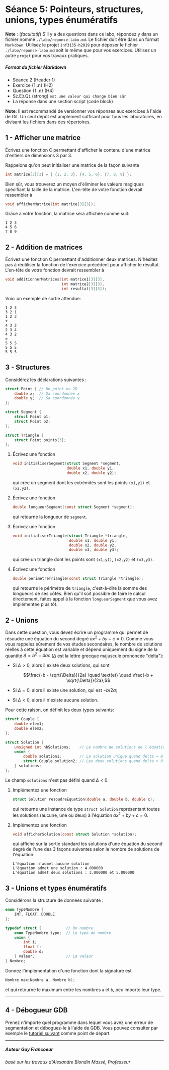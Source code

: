 # Séance 5: Pointeurs, structures, unions, types énumératifs

**Note** : (_facultatif_) S'il y a des questions dans ce labo, répondez y dans un fichier nommé `./labo/reponse-labo.md`.  Le fichier doit être dans un format `Markdown`. Utilisez le projet `inf3135-h2019` pour déposer le fichier `./labo/reponse-labo.md` soit le même que pour vos exercices.  Utilisez un autre `projet` pour vos travaux pratiques.   

##### Format du fichier Markdown
 + Séance 2 (Header 1)
 + Exercice {1..n} (H2)
 + Question {1..n} (H4)
 + S`2`.E`3`.Q`1` (strong) `est une valeur qui change bien sûr`
 + La réponse dans une section script (code block)

**Note**: Il est recommandé de versionner vos réponses aux exercices à l'aide
de Git. Un seul dépôt est amplement suffisant pour tous les laboratoires, en
divisant les fichiers dans des répertoires.

## 1 - Afficher une matrice

Écrivez une fonction C permettant d'afficher le contenu d'une matrice d'entiers
de dimensions 3 par 3.

Rappelons qu'on peut initialiser une matrice de la façon suivante
```c
int matrice[3][3] = { {1, 2, 3}, {4, 5, 6}, {7, 8, 9} };
```
Bien sûr, vous trouverez un moyen d'éliminer les valeurs magiques spécifiant la
taille de la matrice. L'en-tête de votre fonction devrait ressembler à
```c
void afficherMatrice(int matrice[3][3]);
```

Grâce à votre fonction, la matrice sera affichée comme suit:
```
1 2 3
4 5 6
7 8 9
```

## 2 - Addition de matrices

Écrivez une fonction C permettant d'additionner deux matrices.  N'hésitez pas à
réutiliser la fonction de l'exercice précédent pour afficher le résultat.
L'en-tête de votre fonction devrait ressembler à
```c
void additionnerMatrices(int matrice1[3][3],
                         int matrice2[3][3],
                         int resultat[3][3]);
```

Voici un exemple de sortie attendue:

```
1 2 3
3 2 1
1 2 3
+
4 3 2
2 3 4
4 3 2
=
5 5 5
5 5 5
5 5 5
```

## 3 - Structures

Considérez les déclarations suivantes :

```c
struct Point { // Un point en 2D
    double x;  // Sa coordonnée x
    double y;  // Sa coordonnée y
};

struct Segment {
    struct Point p1;
    struct Point p2;
};

struct Triangle {
    struct Point points[3];
};
```

1. Écrivez une fonction
    ```c
    void initialiserSegment(struct Segment *segment,
                            double x1, double y1,
                            double x2, double y2);
    ```
   qui crée un segment dont les extrémités sont les points `(x1,y1)` et
   `(x2,y2)`.

2. Écrivez une fonction
    ```c
    double longueurSegment(const struct Segment *segment);
    ```
   qui retourne la longueur de `segment`.

3. Écrivez une fonction
    ```c
    void initialiserTriangle(struct Triangle *triangle,
                             double x1, double y1,
                             double x2, double y2,
                             double x3, double y3);
    ```
   qui crée un triangle dont les points sont `(x1,y1)`, `(x2,y2)` et `(x3,y3)`.

4. Écrivez une fonction
    ```c
    double perimetreTriangle(const struct Triangle *triangle);
    ```
   qui retourne le périmètre de `triangle`, c'est-à-dire la somme des longueurs
   de ses côtés. Bien qu'il soit possible de faire le calcul directement,
   faites appel à la fonction `longueurSegment` que vous avez implémentée plus
   tôt.

## 2 - Unions

Dans cette question, vous devez écrire un programme qui permet de résoudre une
équation du second degré $`ax^2 + by + c = 0`$. Comme vous vous rappelez
sûrement de vos études secondaires, le nombre de solutions réelles à cette
équation est variable et dépend uniquement du signe de la quantité $`\Delta =
b^2 - 4ac`$ ($`\Delta`$ est la lettre grecque majuscule prononcée "delta"):

- Si $`\Delta > 0`$, alors il existe deux solutions, qui sont
    ```math
    \frac{-b - \sqrt{\Delta}}{2a} \quad \text{et} \quad \frac{-b + \sqrt{\Delta}}{2a};
    ```

- Si $`\Delta = 0`$, alors il existe une solution, qui est $`-b / 2a`$;
- Si $`\Delta < 0`$, alors il n'existe aucune solution.

Pour cette raison, on définit les deux types suivants:
```c
struct Couple {
    double elem1;
    double elem2;
};

struct Solution {
    unsigned int nbSolutions;    // Le nombre de solutions de l'équation
    union {
        double solution1;        // La solution unique quand delta = 0
        struct Couple solution2; // Les deux solutions quand delta > 0
    } solutions;
};
```
Le champ `solutions` n'est pas défini quand $`\Delta < 0`$.

1. Implémentez une fonction
    ```c
    struct Solution resoudreEquation(double a, double b, double c);
    ```
   qui retourne une instance de type `struct Solution` représentant toutes les
   solutions (aucune, une ou deux) à l'équation $`ax^2 + by + c = 0`$.

2. Implémentez une fonction
    ```c
    void afficherSolution(const struct Solution *solution);
    ```
   qui affiche sur la sortie standard les solutions d'une équation du second
   degré de l'une des 3 façons suivantes selon le nombre de solutions de
   l'équation:
    ```text
    L'équation n'admet aucune solution
    L'équation admet une solution : 4.000000
    L'équation admet deux solutions : 3.000000 et 5.000000
    ```

## 3 - Unions et types énumératifs

Considérons la structure de données suivante :

```c
enum TypeNombre {
    INT, FLOAT, DOUBLE
};

typedef struct {           // Un nombre
    enum TypeNombre type;  // Le type de nombre
    union {
        int i;
        float f;
        double d;
    } valeur;              // La valeur
} Nombre;
```

Donnez l'implémentation d'une fonction dont la signature est
```c
Nombre max(Nombre a, Nombre b);
```
et qui retourne le maximum entre les nombres `a` et `b`, peu importe leur type.

---

## 4 - Débogueur GDB

Prenez n'importe quel programme dans lequel vous avez une erreur de
segmentation et déboguez-le à l'aide de GDB. Vous pouvez consulter par exemple
le [tutoriel suivant](http://www.unknownroad.com/rtfm/gdbtut/>) comme point de
départ.

---

##### Auteur Guy Francoeur
###### basé sur les travaux d'Alexandre Blondin Massé, Professeur

